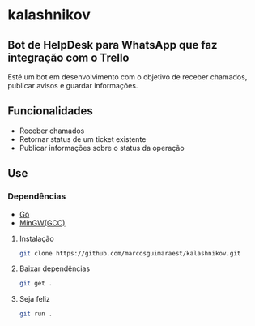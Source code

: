 # kalashnikov

## Bot de HelpDesk para WhatsApp que faz integração com o Trello

Esté um bot em desenvolvimento com o objetivo de receber chamados, publicar avisos e guardar informações.

## Funcionalidades

- Receber chamados
- Retornar status de um ticket existente
- Publicar informações sobre o status da operação

## Use

### Dependências

- [Go](https://go.dev/)
- [MinGW(GCC)](https://github.com/mstorsjo/llvm-mingw/releases)
  
1. Instalação

    ```bash
    git clone https://github.com/marcosguimaraest/kalashnikov.git
    ```

2. Baixar dependências
   
    ```bash
    git get .
    ```

3. Seja feliz

    ```bash
    git run .
    ```
